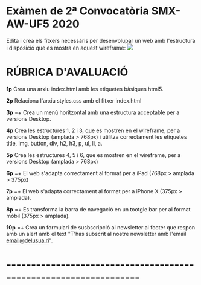 # Exàmen de 2ª Convocatòria SMX-AW-UF5 2020
Edita i crea els fitxers necessàris per desenvolupar un web amb l'estructura i disposició que es mostra en aquest wireframe:
<img src="https://cdn.glitch.com/f5d4701b-0174-466f-9499-6b2be209e6f6%2Fwireframe-pa-2conv.jpg?v=1590661643565">

# RÚBRICA D'AVALUACIÓ
**1p** Crea una arxiu index.html amb les etiquetes bàsiques html5.

**2p** Relaciona l'arxiu styles.css amb el fitxer index.html

**3p** =+ Crea un menú horitzontal amb una estructura acceptable per a versions Desktop.

**4p** Crea les estructures 1, 2 i 3, que es mostren en el wireframe, per a versions Desktop (amplada > 768px) i utilitza
correctament les etiquetes title, img, button, div, h2, h3, p, ul, li, a.

**5p** Crea les estructures 4, 5 i 6, que es mostren en el wireframe, per a versions Desktop (amplada > 768px)

**6p** =+ El web s'adapta correctament al format per a iPad (768px > amplada > 375px)

**7p** =+ El web s'adapta correctament al format per a iPhone X (375px > amplada).

**8p** =+ Es transforma la barra de navegació en un tootgle bar per al format mòbil (375px > amplada). 

**10p** =+ Crea un formulari de susbscripció al newsletter al footer que respon amb un alert amb el text 
"T'has subscrit al nostre newsletter amb l'email <email@delusua.ri>".

# ----------------------------------------------------------------- #

